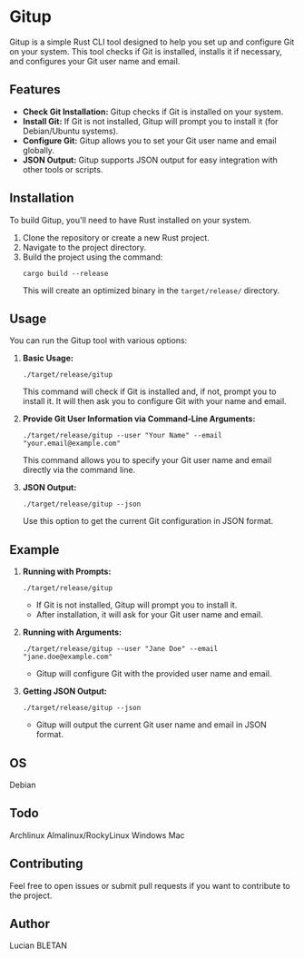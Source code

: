 # Gitup

Gitup is a simple Rust CLI tool designed to help you set up and configure Git on your system. This tool checks if Git is installed, installs it if necessary, and configures your Git user name and email.

## Features

- **Check Git Installation:** Gitup checks if Git is installed on your system.
- **Install Git:** If Git is not installed, Gitup will prompt you to install it (for Debian/Ubuntu systems).
- **Configure Git:** Gitup allows you to set your Git user name and email globally.
- **JSON Output:** Gitup supports JSON output for easy integration with other tools or scripts.

## Installation

To build Gitup, you'll need to have Rust installed on your system.

1. Clone the repository or create a new Rust project.
2. Navigate to the project directory.
3. Build the project using the command:
   ```
   cargo build --release
   ```
   This will create an optimized binary in the `target/release/` directory.

## Usage

You can run the Gitup tool with various options:

1. **Basic Usage:**
   ```
   ./target/release/gitup
   ```
   This command will check if Git is installed and, if not, prompt you to install it. It will then ask you to configure Git with your name and email.

2. **Provide Git User Information via Command-Line Arguments:**
   ```
   ./target/release/gitup --user "Your Name" --email "your.email@example.com"
   ```
   This command allows you to specify your Git user name and email directly via the command line.

3. **JSON Output:**
   ```
   ./target/release/gitup --json
   ```
   Use this option to get the current Git configuration in JSON format.

## Example

1. **Running with Prompts:**
   ```
   ./target/release/gitup
   ```
   - If Git is not installed, Gitup will prompt you to install it.
   - After installation, it will ask for your Git user name and email.

2. **Running with Arguments:**
   ```
   ./target/release/gitup --user "Jane Doe" --email "jane.doe@example.com"
   ```
   - Gitup will configure Git with the provided user name and email.

3. **Getting JSON Output:**
   ```
   ./target/release/gitup --json
   ```
   - Gitup will output the current Git user name and email in JSON format.

## OS
Debian

## Todo
Archlinux
Almalinux/RockyLinux
Windows
Mac

## Contributing

Feel free to open issues or submit pull requests if you want to contribute to the project.

## Author
Lucian BLETAN